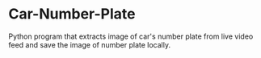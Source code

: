 # Car-Number-Plate
Python program that extracts image of car's number plate from live video feed and save the image of number plate locally.
